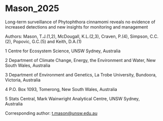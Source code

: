# Mason_2025

Long-term surveillance of Phytophthora cinnamomi reveals no evidence of increased detections and new insights for monitoring and management

Authors: Mason, T.J.(1,2), McDougall, K.L.(2,3), Craven, P.(4), Simpson, C.C.(2), Popovic, G.C.(5) and Keith, D.A.(1)

1 Centre for Ecosystem Science, UNSW Sydney, Australia

2 Department of Climate Change, Energy, the Environment and Water, New South Wales, Australia

3 Department of Environment and Genetics, La Trobe University, Bundoora, Victoria, Australia

4 P.O. Box 1093, Tomerong, New South Wales, Australia

5 Stats Central, Mark Wainwright Analytical Centre, UNSW Sydney, Australia

Corresponding author: t.mason@unsw.edu.au

